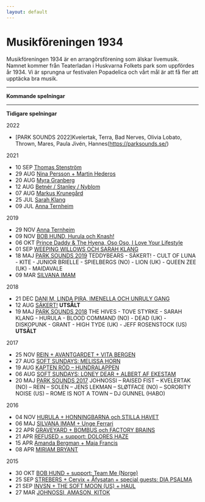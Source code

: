 ```yaml
---
layout: default
---
```

# Musikföreningen 1934

Musikföreningen 1934 är en arrangörsförening som älskar livemusik. Namnet kommer från Teaterladan i Huskvarna Folkets park som uppfördes år 1934. Vi är sprungna ur festivalen Popadelica och vårt mål är att få fler att upptäcka bra musik. 


----------


**Kommande spelningar**

----------

**Tidigare spelningar**  

2022
* [PARK SOUNDS 2022]Kvelertak, Terra, Bad Nerves, Olivia Lobato,
Thrown, Mares, Paula Jivén, Hannes(https://parksounds.se/)


2021

* 10 SEP [Thomas Stenström](https://www.facebook.com/events/840145826879757/) 
* 29 AUG [Nina Persson + Martin Hederos](https://www.facebook.com/events/482276672833751/)
* 20 AUG [Myra Granberg](https://www.facebook.com/events/471912987244427/)
* 12 AUG [Betnér / Stanley / Nyblom](https://www.facebook.com/events/116764443866206/)
* 07 AUG [Markus Krunegård](https://www.facebook.com/events/146613604171035/)
* 25 JUL [Sarah Klang](https://www.facebook.com/events/159180346189358/)
* 09 JUL [Anna Ternheim](https://www.facebook.com/events/1741774889328393/)

2019
* 29 NOV [Anna Ternheim](https://www.facebook.com/events/2121531504632632/)
* 09 NOV [BOB HUND, Hurula och Knash!](https://www.facebook.com/events/639686916483919/)
* 06 OKT [Prince Daddy & The Hyena, Oso Oso, I Love Your Lifestyle](https://www.facebook.com/events/1064529643937478/)
* 01 SEP [WEEPING WILLOWS OCH SARAH KLANG](https://www.facebook.com/events/374529296471839/)
* 18 MAJ [PARK SOUNDS 2019](https://parksounds.se/) TEDDYBEARS - SÄKERT! - CULT OF LUNA - KITE - JUNIOR BRIELLE - SPIELBERGS (NO) - LION (UK) - QUEEN ZEE (UK) - MAIDAVALE
* 09 MAR [SILVANA IMAM](https://www.facebook.com/events/536199923528042/)

2018
* 21 DEC [DANI M, LINDA PIRA, IMENELLA OCH UNRULY GANG](https://www.facebook.com/events/646242905770212/)
* 12 AUG [SÄKERT!](https://www.facebook.com/events/602547260085881/) **UTSÅLT**
* 19 MAJ [PARK SOUNDS 2018](https://parksounds.se/) THE HIVES - TOVE STYRKE - SARAH KLANG - HURULA - BLOOD COMMAND (NO) - DEAD (UK) - DISKOPUNK - GRANT - HIGH TYDE (UK) - JEFF ROSENSTOCK (US) **UTSÅLT**

2017  
* 25 NOV [REIN + AVANTGARDET + VITA BERGEN](https://www.facebook.com/events/934859166655073/)
* 27 AUG [SOFT SUNDAYS: MELISSA HORN](https://www.facebook.com/events/519195841801261/?fref=ts)
* 19 AUG [KAPTEN RÖD – HUNDRALAPPEN](https://www.facebook.com/events/1851653635104242/?fref=ts)  
* 06 AUG [SOFT SUNDAYS: LONEY DEAR + ALBERT AF EKESTAM](https://www.facebook.com/events/297777824015223/)  
* 20 MAJ [PARK SOUNDS 2017](https://www.facebook.com/events/1878812909044146/?fref=ts) JOHNOSSI – RAISED FIST – KVELERTAK (NO) – REIN – SOLEN – JENS LEKMAN – SLØTFACE (NO) – SORORITY NOISE (US) – ROME IS NOT A TOWN – DJ GUNNEL (HABO)
  
2016  
* 04 NOV [HURULA + HONNINGBARNA och STILLA HAVET](https://www.facebook.com/events/1801391670137829/)  
* 06 MAJ [SILVANA IMAM + Unge Ferrari](https://www.facebook.com/events/951382428230108/)  
* 22 APR [GRAVEYARD + BOMBUS och FACTORY BRAINS](https://www.facebook.com/events/1025379104187107/)  
* 21 APR [REFUSED + support: DOLORES HAZE](https://www.facebook.com/events/769185569853731/)  
* 15 APR [Amanda Bergman + Maja Francis](https://www.facebook.com/events/1234755336540618/)  
* 08 APR [MIRIAM BRYANT](https://www.facebook.com/events/1797555570471291/)

2015  
* 30 OKT [BOB HUND + support: Team Me (Norge)](https://www.facebook.com/events/837765012967580/)  
* 25 SEP [STREBERS + Cervix + Åfysatan + special guests: DIA PSALMA](https://www.facebook.com/events/822299521140038/)  
* 21 SEP [INVSN + THE SOFT MOON (US) + HAUL](https://www.facebook.com/events/704413026352748/)  
* 27 MAR [JOHNOSSI, AMASON, KITOK](https://www.facebook.com/events/804091253015342/)
